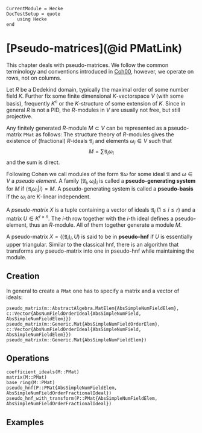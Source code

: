 ```@meta
CurrentModule = Hecke
DocTestSetup = quote
    using Hecke
end
```
# [Pseudo-matrices](@id PMatLink)

This chapter deals with pseudo-matrices.
We follow the common terminology and conventions introduced in
[Coh00](@cite), however, we operate on rows, not on columns.

Let $R$ be a Dedekind domain, typically the maximal order of
some number field $K$. Further fix some finite dimensional
$K$-vectorspace $V$ (with some basis), frequently $K^n$ or the $K$-structure of
some extension of $K$. Since in general $R$ is not a PID, the $R$-modules
in $V$ are usually not free, but still projective.

Any finitely generated $R$-module $M\subset V$
can be represented as a pseudo-matrix `PMat` as follows:
The structure theory of $R$-modules gives the existence of (fractional)
$R$-ideals $\mathfrak A_i$ and elements $\omega_i\in V$ such that
$$M = \sum \mathfrak A_i \omega_i$$
and the sum is direct.

Following Cohen we call modules of the form $\mathfrak A\omega$ for
some ideal $\mathfrak A$ and $\omega \in V$ a *pseudo element*.
A family $(\mathfrak A_i, \omega_i)_{i}$ is called a **pseudo-generating
system** for $M$ if $\langle \mathfrak A_i\omega_i|i\rangle = M$.
A pseudo-generating system is called a **pseudo-basis** if the
$\omega_i$ are $K$-linear independent.

A *pseudo-matrix* $X$ is a tuple containing a vector of ideals
$\mathfrak A_i$ ($1\le i\le r$) and a matrix $U\in K^{r\times n}$.
The $i$-th row together with the $i$-th ideal defines
a pseudo-element, thus an $R$-module. All of them together
generate a module $M$.

A pseudo-matrix $X=((\mathfrak A_i)_i, U)$ is said to be in **pseudo-hnf** if
$U$ is essentially upper triangular. Similar to the classical
hnf, there is an algorithm that transforms any pseudo-matrix
into one in pseudo-hnf while maintaining the module.

## Creation

In general to create a `PMat` one has to specify a matrix and a vector of ideals:

```@docs
pseudo_matrix(m::AbstractAlgebra.MatElem{AbsSimpleNumFieldElem}, c::Vector{AbsNumFieldOrderIdeal{AbsSimpleNumField, AbsSimpleNumFieldElem}})
pseudo_matrix(m::Generic.Mat{AbsSimpleNumFieldOrderElem}, c::Vector{AbsNumFieldOrderIdeal{AbsSimpleNumField, AbsSimpleNumFieldElem}})
pseudo_matrix(m::Generic.Mat{AbsSimpleNumFieldElem})
```

## Operations

```@docs
coefficient_ideals(M::PMat)
matrix(M::PMat)
base_ring(M::PMat)
pseudo_hnf(P::PMat{AbsSimpleNumFieldElem, AbsSimpleNumFieldOrderFractionalIdeal})
pseudo_hnf_with_transform(P::PMat{AbsSimpleNumFieldElem, AbsSimpleNumFieldOrderFractionalIdeal})
```

## Examples


